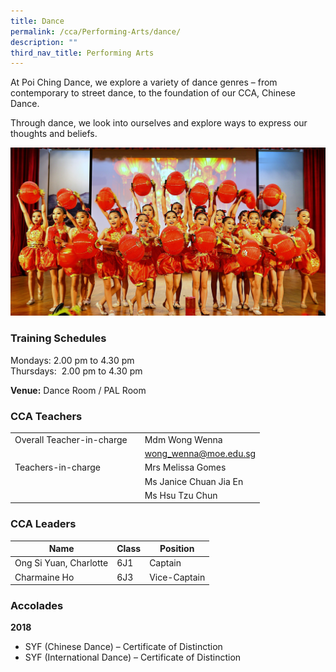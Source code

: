 ```yaml
---
title: Dance
permalink: /cca/Performing-Arts/dance/
description: ""
third_nav_title: Performing Arts
---
```

At Poi Ching Dance, we explore a variety of dance genres – from contemporary to street dance, to the foundation of our CCA, Chinese Dance.

Through dance, we look into ourselves and explore ways to express our thoughts and beliefs.

![](/images/ch%20dance%20CNY%203.jpg)

### Training Schedules


Mondays: 2.00 pm to 4.30 pm <br>
Thursdays:&nbsp; 2.00 pm to 4.30 pm <br>

**Venue:**
Dance Room / PAL Room


### CCA Teachers

|  |  |  |
| -------- | -------- | -------- |
| Overall Teacher-in-charge  |  | Mdm Wong Wenna
|| |  wong_wenna@moe.edu.sg    |
|Teachers-in-charge   |    |   Mrs Melissa Gomes     |
|   |    |  Ms Janice Chuan Jia En   |
|   |    |  Ms Hsu Tzu Chun   |




### CCA Leaders


|Name | Class | Position     | 
| -------- | -------- | -------- |
| Ong Si Yuan, Charlotte    | 6J1     | Captain     |
| Charmaine Ho    | 6J3     | Vice-Captain     |


### Accolades

**2018**

*   SYF (Chinese Dance) – Certificate of Distinction
*   SYF (International Dance) – Certificate of Distinction